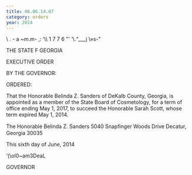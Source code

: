 ```yaml
---
title: 06.06.14.07
category: orders
year: 2014
---
```

    
 

\ . -
a ~m.m- ,:
‘\\\ 1 7 7 6 "'
‘\\.“___j
\\»s-"

THE STATE F GEORGIA

EXECUTIVE ORDER

BY THE GOVERNOR:

ORDERED:

That the Honorable Belinda Z. Sanders of DeKalb County, Georgia,
is appointed as a member of the State Board of Cosmetology, for a
term of office ending May 1, 2017, to succeed the Honorable Sarah
Scott, whose term expired May 1, 2014.

The Honorable Belinda Z. Sanders
5040 Snapﬁnger Woods Drive
Decatur, Georgia 30035

This sixth day of June, 2014

‘(\oI0~am3DeaL

GOVERNOR

